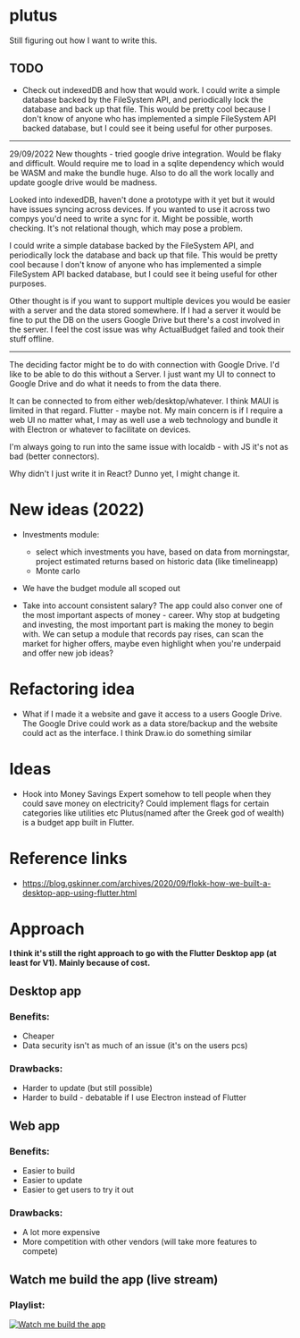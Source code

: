 # plutus

Still figuring out how I want to write this.

## TODO
- Check out indexedDB and how that would work. I could write a simple database backed by the FileSystem API, and periodically lock the database and back up that file. This would be pretty cool because I don't know of anyone who has implemented a simple FileSystem API backed database, but I could see it being useful for other purposes.


-----------
29/09/2022
New thoughts - tried google drive integration.  Would be flaky and difficult.  Would require me to load in a sqlite dependency which would be WASM and make the bundle huge.  Also to do all the work locally and update google drive would be madness.

Looked into indexedDB, haven't done a prototype with it yet but it would have issues syncing across devices.  If you wanted to use it across two compys you'd need to write a sync for it.  Might be possible, worth checking. It's not relational though, which may pose a problem. 

I could write a simple database backed by the FileSystem API, and periodically lock the database and back up that file. This would be pretty cool because I don't know of anyone who has implemented a simple FileSystem API backed database, but I could see it being useful for other purposes.



Other thought is if you want to support multiple devices you would be easier with a server and the data stored somewhere.  If I had a server it would be fine to put the DB on the users Google Drive but there's a cost involved in the server. I feel the cost issue was why ActualBudget failed and took their stuff offline. 

-----------

The deciding factor might be to do with connection with Google Drive.  I'd like to be able to do this without a Server. I just want my UI to connect to Google Drive and do what it needs to from the data there. 

It can be connected to from either web/desktop/whatever.  I think MAUI is limited in that regard. Flutter - maybe not. My main concern is if I require a web UI no matter what, I may as well use a web technology and bundle it with Electron or whatever to facilitate on devices. 

I'm always going to run into the same issue with localdb - with JS it's not as bad (better connectors).

Why didn't I just write it in React?  Dunno yet, I might change it.

# New ideas (2022)
- Investments module: 
    - select which investments you have, based on data from morningstar, project estimated returns based on historic data (like timelineapp)
    - Monte carlo 

- We have the budget module all scoped out
- Take into account consistent salary? The app could also conver one of the most important aspects of money - career. Why stop at budgeting and investing, the most important part is making the money to begin with. We can setup a module that records pay rises, can scan the market for higher offers, maybe even highlight when you're underpaid and offer new job ideas?

# Refactoring idea
- What if I made it a website and gave it access to a users Google Drive. The Google Drive could work as a data store/backup and the website could act as the interface.  I think Draw.io do something similar

# Ideas
- Hook into Money Savings Expert somehow to tell people when they could save money on electricity?  Could implement flags for certain categories like utilities etc
Plutus(named after the Greek god of wealth) is a budget app built in Flutter.


# Reference links
- https://blog.gskinner.com/archives/2020/09/flokk-how-we-built-a-desktop-app-using-flutter.html

# Approach
**I think it's still the right approach to go with the Flutter Desktop app (at least for V1).  Mainly because of cost.**

## Desktop app 
### Benefits:
- Cheaper
- Data security isn't as much of an issue (it's on the users pcs)

### Drawbacks:
- Harder to update (but still possible)
- Harder to build - debatable if I use Electron instead of Flutter

## Web app 
### Benefits:
- Easier to build
- Easier to update
- Easier to get users to try it out

### Drawbacks:
- A lot more expensive
- More competition with other vendors (will take more features to compete)


## Watch me build the app (live stream)

### Playlist:
[![Watch me build the app](https://img.youtube.com/vi/QiZKAa5OWt0/0.jpg)](https://www.youtube.com/watch?v=QiZKAa5OWt0&list=PLtB5E_brMhWWYjRE2gYBVdgbBPS9u0-Fe)
